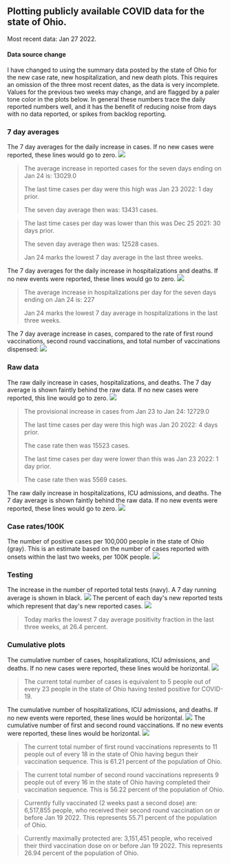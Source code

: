 ## Plotting publicly available COVID data for the state of Ohio. 

Most recent data: Jan 27 2022. 

#### Data source change
I have changed to using the summary data posted by the state of Ohio for the new case rate,
    new hospitalization, and new death plots. This requires an omission of the three most recent dates,
                       as the data is very incomplete. Values for the previous two weeks may change, and are flagged by a paler tone color in the plots below.
                       In general these numbers trace the daily reported numbers well, and it has the benefit
                       of reducing noise from days with no data reported, or spikes from backlog reporting. 

### 7 day averages
The 7 day averages for the daily increase in cases. If no new cases were reported, these lines would go to zero.
![](7dayaverage_cases.png)

>The average increase in reported cases for the seven days ending on Jan 24 is: 13029.0
>
>The last time cases per day were this high was Jan 23 2022: 1 day prior.
>
>The seven day average then was: 13431 cases.

>
>The last time cases per day was lower than this was Dec 25 2021: 30 days prior.
>
>The seven day average then was: 12528 cases.
>
>Jan 24 marks the lowest 7 day average in the last three weeks.

The 7 day averages for the daily increase in hospitalizations and deaths. If no new events were reported, these lines would go to zero.
![](7dayaverage_hospital.png)

>The average increase in hospitalizations per day for the seven days ending on Jan 24 is: 227
>
>Jan 24 marks the lowest 7 day average in hospitalizations in the last three weeks.

The 7 day average increase in cases, compared to the rate of first round vaccinations, second round vaccinations, and total number of vaccinations dispensed:
![](DailyVaccinationsCases.png)

### Raw data
The raw daily increase in cases, hospitalizations, and deaths. The 7 day average is shown faintly behind the raw data. If no new cases were reported, this line would go to zero.
![](DailyCases.png)

>The provisional increase in cases from Jan 23 to Jan 24: 12729.0 
>
>The last time cases per day were this high was Jan 20 2022: 4 days prior. 
>
>The case rate then was 15523 cases.
>
>The last time cases per day were lower than this was Jan 23 2022: 1 day prior. 
>
>The case rate then was 5569 cases.

The raw daily increase in hospitalizations, ICU admissions, and deaths. The 7 day average is shown faintly behind the raw data. If no new events were reported, these lines would go to zero.
![](DailyHospitalizations.png)

### Case rates/100K 

The number of positive cases per 100,000 people in the state of Ohio (gray). This is an estimate based on the number of cases reported with onsets within the last two weeks, per 100K people.
![](7dayaverage_rate.png)
### Testing

The increase in the number of reported total tests (navy). A 7 day running average is shown in black.
![](DailyTests.png)
The percent of each day's new reported tests which represent that day's new reported cases.
![](percentpositive_tests.png)

>Today marks the lowest 7 day average positivity fraction in the last three weeks, at 26.4 percent.

### Cumulative plots
The cumulative number of cases, hospitalizations, ICU admissions, and deaths. If no new cases were reported, these lines would be horizontal.
![](Cases.png)

>The current total number of cases is equivalent to 5 people out of every 23 people in the state of Ohio having tested positive for COVID-19.

The cumulative number of hospitalizations, ICU admissions, and deaths. If no new events were reported, these lines would be horizontal.
![](Hospitalizations.png)
The cumulative number of first and second round vaccinations. If no new events were reported, these lines would be horizontal.
![](Vaccinations.png)

>The current total number of first round vaccinations represents to 11 people out of every 18 in the state of Ohio having begun their vaccination sequence.
>This is 61.21 percent of the population of Ohio.

>The current total number of second round vaccinations represents 9 people out of every 16 in the state of Ohio having completed their vaccination sequence.
>This is 56.22 percent of the population of Ohio.

>Currently fully vaccinated (2 weeks past a second dose) are: 6,517,855 people, who received their second round vaccination on or before Jan 19 2022.
>This represents 55.71 percent of the population of Ohio.

>Currently maximally protected are: 3,151,451 people, who received their third vaccination dose on or before Jan 19 2022.
>This represents 26.94 percent of the population of Ohio.

